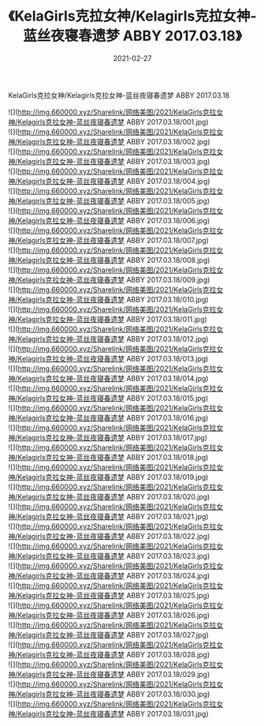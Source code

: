 ﻿---
layout: post
title:  《KelaGirls克拉女神/Kelagirls克拉女神-蓝丝夜寝春遗梦 ABBY 2017.03.18》
date:   2021-02-27
img: http://img.660000.xyz/Sharelink/网络美图/2021/KelaGirls克拉女神/Kelagirls克拉女神-蓝丝夜寝春遗梦 ABBY 2017.03.18/000.jpg
categories: [美女, 清纯, 唯美]
---

KelaGirls克拉女神/Kelagirls克拉女神-蓝丝夜寝春遗梦 ABBY 2017.03.18

 ![](http://img.660000.xyz/Sharelink/网络美图/2021/KelaGirls克拉女神/Kelagirls克拉女神-蓝丝夜寝春遗梦 ABBY 2017.03.18/001.jpg) <br>![](http://img.660000.xyz/Sharelink/网络美图/2021/KelaGirls克拉女神/Kelagirls克拉女神-蓝丝夜寝春遗梦 ABBY 2017.03.18/002.jpg) <br>![](http://img.660000.xyz/Sharelink/网络美图/2021/KelaGirls克拉女神/Kelagirls克拉女神-蓝丝夜寝春遗梦 ABBY 2017.03.18/003.jpg) <br>![](http://img.660000.xyz/Sharelink/网络美图/2021/KelaGirls克拉女神/Kelagirls克拉女神-蓝丝夜寝春遗梦 ABBY 2017.03.18/004.jpg) <br>![](http://img.660000.xyz/Sharelink/网络美图/2021/KelaGirls克拉女神/Kelagirls克拉女神-蓝丝夜寝春遗梦 ABBY 2017.03.18/005.jpg) <br>![](http://img.660000.xyz/Sharelink/网络美图/2021/KelaGirls克拉女神/Kelagirls克拉女神-蓝丝夜寝春遗梦 ABBY 2017.03.18/006.jpg) <br>![](http://img.660000.xyz/Sharelink/网络美图/2021/KelaGirls克拉女神/Kelagirls克拉女神-蓝丝夜寝春遗梦 ABBY 2017.03.18/007.jpg) <br>![](http://img.660000.xyz/Sharelink/网络美图/2021/KelaGirls克拉女神/Kelagirls克拉女神-蓝丝夜寝春遗梦 ABBY 2017.03.18/008.jpg) <br>![](http://img.660000.xyz/Sharelink/网络美图/2021/KelaGirls克拉女神/Kelagirls克拉女神-蓝丝夜寝春遗梦 ABBY 2017.03.18/009.jpg) <br>![](http://img.660000.xyz/Sharelink/网络美图/2021/KelaGirls克拉女神/Kelagirls克拉女神-蓝丝夜寝春遗梦 ABBY 2017.03.18/010.jpg) <br>![](http://img.660000.xyz/Sharelink/网络美图/2021/KelaGirls克拉女神/Kelagirls克拉女神-蓝丝夜寝春遗梦 ABBY 2017.03.18/011.jpg) <br>![](http://img.660000.xyz/Sharelink/网络美图/2021/KelaGirls克拉女神/Kelagirls克拉女神-蓝丝夜寝春遗梦 ABBY 2017.03.18/012.jpg) <br>![](http://img.660000.xyz/Sharelink/网络美图/2021/KelaGirls克拉女神/Kelagirls克拉女神-蓝丝夜寝春遗梦 ABBY 2017.03.18/013.jpg) <br>![](http://img.660000.xyz/Sharelink/网络美图/2021/KelaGirls克拉女神/Kelagirls克拉女神-蓝丝夜寝春遗梦 ABBY 2017.03.18/014.jpg) <br>![](http://img.660000.xyz/Sharelink/网络美图/2021/KelaGirls克拉女神/Kelagirls克拉女神-蓝丝夜寝春遗梦 ABBY 2017.03.18/015.jpg) <br>![](http://img.660000.xyz/Sharelink/网络美图/2021/KelaGirls克拉女神/Kelagirls克拉女神-蓝丝夜寝春遗梦 ABBY 2017.03.18/016.jpg) <br>![](http://img.660000.xyz/Sharelink/网络美图/2021/KelaGirls克拉女神/Kelagirls克拉女神-蓝丝夜寝春遗梦 ABBY 2017.03.18/017.jpg) <br>![](http://img.660000.xyz/Sharelink/网络美图/2021/KelaGirls克拉女神/Kelagirls克拉女神-蓝丝夜寝春遗梦 ABBY 2017.03.18/018.jpg) <br>![](http://img.660000.xyz/Sharelink/网络美图/2021/KelaGirls克拉女神/Kelagirls克拉女神-蓝丝夜寝春遗梦 ABBY 2017.03.18/019.jpg) <br>![](http://img.660000.xyz/Sharelink/网络美图/2021/KelaGirls克拉女神/Kelagirls克拉女神-蓝丝夜寝春遗梦 ABBY 2017.03.18/020.jpg) <br>![](http://img.660000.xyz/Sharelink/网络美图/2021/KelaGirls克拉女神/Kelagirls克拉女神-蓝丝夜寝春遗梦 ABBY 2017.03.18/021.jpg) <br>![](http://img.660000.xyz/Sharelink/网络美图/2021/KelaGirls克拉女神/Kelagirls克拉女神-蓝丝夜寝春遗梦 ABBY 2017.03.18/022.jpg) <br>![](http://img.660000.xyz/Sharelink/网络美图/2021/KelaGirls克拉女神/Kelagirls克拉女神-蓝丝夜寝春遗梦 ABBY 2017.03.18/023.jpg) <br>![](http://img.660000.xyz/Sharelink/网络美图/2021/KelaGirls克拉女神/Kelagirls克拉女神-蓝丝夜寝春遗梦 ABBY 2017.03.18/024.jpg) <br>![](http://img.660000.xyz/Sharelink/网络美图/2021/KelaGirls克拉女神/Kelagirls克拉女神-蓝丝夜寝春遗梦 ABBY 2017.03.18/025.jpg) <br>![](http://img.660000.xyz/Sharelink/网络美图/2021/KelaGirls克拉女神/Kelagirls克拉女神-蓝丝夜寝春遗梦 ABBY 2017.03.18/026.jpg) <br>![](http://img.660000.xyz/Sharelink/网络美图/2021/KelaGirls克拉女神/Kelagirls克拉女神-蓝丝夜寝春遗梦 ABBY 2017.03.18/027.jpg) <br>![](http://img.660000.xyz/Sharelink/网络美图/2021/KelaGirls克拉女神/Kelagirls克拉女神-蓝丝夜寝春遗梦 ABBY 2017.03.18/028.jpg) <br>![](http://img.660000.xyz/Sharelink/网络美图/2021/KelaGirls克拉女神/Kelagirls克拉女神-蓝丝夜寝春遗梦 ABBY 2017.03.18/029.jpg) <br>![](http://img.660000.xyz/Sharelink/网络美图/2021/KelaGirls克拉女神/Kelagirls克拉女神-蓝丝夜寝春遗梦 ABBY 2017.03.18/030.jpg) <br>![](http://img.660000.xyz/Sharelink/网络美图/2021/KelaGirls克拉女神/Kelagirls克拉女神-蓝丝夜寝春遗梦 ABBY 2017.03.18/031.jpg) <br>
